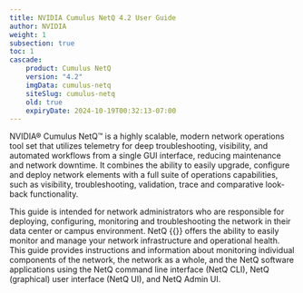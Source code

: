 ```yaml
---
title: NVIDIA Cumulus NetQ 4.2 User Guide
author: NVIDIA
weight: 1
subsection: true
toc: 1
cascade:
    product: Cumulus NetQ
    version: "4.2"
    imgData: cumulus-netq
    siteSlug: cumulus-netq
    old: true
    expiryDate: 2024-10-19T00:32:13-07:00
---
```


NVIDIA® Cumulus NetQ™ is a highly scalable, modern network operations tool set that utilizes telemetry for deep troubleshooting, visibility, and automated workflows from a single GUI interface, reducing maintenance and network downtime. It combines the ability to easily upgrade, configure and deploy network elements with a full suite of operations capabilities, such as visibility, troubleshooting, validation, trace and comparative look-back functionality.

This guide <!-- vale off -->is intended<!-- vale on --> for network administrators who are responsible for deploying, configuring, monitoring and troubleshooting the network in their data center or campus environment. NetQ {{<version>}} offers the ability to easily monitor and manage your network infrastructure and operational health. This guide provides instructions and information about monitoring individual components of the network, the network as a whole, and the NetQ software applications using the NetQ command line interface (NetQ CLI), NetQ (graphical) user interface (NetQ UI), and NetQ Admin UI.
